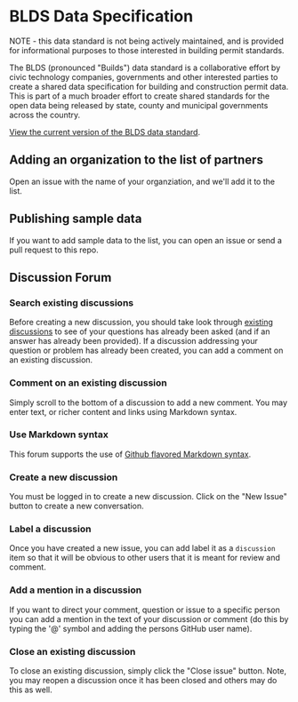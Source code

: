 # BLDS Data Specification

NOTE - this data standard is not being actively maintained, and is provided for informational purposes to those interested in building permit standards.

The BLDS (pronounced "Builds") data standard is a collaborative effort by civic technology companies, governments and other interested parties to create a shared data specification for building and construction permit data. This is part of a much broader effort to create shared standards for the open data being released by state, county and municipal governments across the country.

[View the current version of the BLDS data standard](https://github.com/open-data-standards/permitdata.org/wiki).

## Adding an organization to the list of partners

Open an issue with the name of your organziation, and we'll add it to the list.

## Publishing sample data

If you want to add sample data to the list, you can open an issue or send a pull request to this repo.

## Discussion Forum

### Search existing discussions

Before creating a new discussion, you should take look through [existing discussions](https://github.com/open-data-standards/permitdata.org/labels/Discussion) to see of your questions has already been asked (and if an answer has already been provided). If a discussion addressing your question or problem has already been created, you can add a comment on an existing discussion.

### Comment on an existing discussion

Simply scroll to the bottom of a discussion to add a new comment. You may enter text, or richer content and links using Markdown syntax.

### Use Markdown syntax

This forum supports the use of [Github flavored Markdown syntax](https://help.github.com/articles/github-flavored-markdown).

### Create a new discussion

You must be logged in to create a new discussion. Click on the "New Issue" button to create a new conversation.

### Label a discussion

Once you have created a new issue, you can add label it as a <code>discussion</code> item so that it will be obvious to other users that it is meant for review and comment.

### Add a mention in a discussion

If you want to direct your comment, question or issue to a specific person you can add a mention in the text of your discussion or comment (do this by typing the '@' symbol and adding the persons GitHub user name).

### Close an existing discussion

To close an existing discussion, simply click the "Close issue" button. Note, you may reopen a discussion once it has been closed and others may do this as well.
